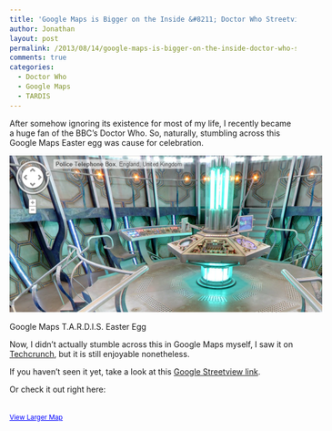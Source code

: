 ```yaml
---
title: 'Google Maps is Bigger on the Inside &#8211; Doctor Who Streetview Easter Egg'
author: Jonathan
layout: post
permalink: /2013/08/14/google-maps-is-bigger-on-the-inside-doctor-who-streetview-easter-egg/
comments: true
categories:
  - Doctor Who
  - Google Maps
  - TARDIS
---
```

After somehow ignoring its existence for most of my life, I recently became a huge fan of the BBC&#8217;s Doctor Who. So, naturally, stumbling across this Google Maps Easter egg was cause for celebration.

<div id="attachment_269" class="wp-caption aligncenter" style="width: 560px">
  <a href="/images/posts/2013/08/google-maps-easter-egg-tardis.png"><img class="size-full wp-image-269" alt="Google Maps T.A.R.D.I.S. Easter Egg" src="/images/posts/2013/08/google-maps-easter-egg-tardis-e1376468147411.png" width="550" height="275" /></a><p class="wp-caption-text">
    Google Maps T.A.R.D.I.S. Easter Egg
  </p>
</div>

Now, I didn&#8217;t actually stumble across this in Google Maps myself, I saw it on <a title="Techcrunch Doctor Who Google Maps Easter Egg" href="http://techcrunch.com/2013/08/13/google-maps-doctor-who-tardis-easter-egg/" target="_blank">Techcrunch</a>, but it is still enjoyable nonetheless.

If you haven&#8217;t seen it yet, take a look at this <a title="Doctor Who Google Streetview Interior" href="https://maps.google.com/maps?hl=en&ll=51.492132,-0.192862&spn=0.00521,0.009645&sll=51.492140,-0.193028&layer=c&cid=12502927659667388442&panoid=H5FWWz1tdn4AAAQIt7zt5A&cbp=13,283.27,,0,31.62&gl=US&t=m&cbll=51.492159,-0.192966&z=17" target="_blank">Google Streetview link</a>.

Or check it out right here:

<div style="margin-left: auto; margin-right:auto; width:560px;">
  <br /><small><a href="https://maps.google.com/maps?hl=en&sll=51.492140,-0.193028&layer=c&cid=12502927659667388442&panoid=c9UMhWP_MWm9U0L48xEjYw&cbp=13,283.27,,0,31.62&gl=US&t=m&cbll=51.492132,-0.192862&ie=UTF8&hq=&hnear=&ll=51.492159,-0.19092&spn=0.005291,0.013937&source=embed" style="color:#0000FF;text-align:left">View Larger Map</a></small>
</div>
